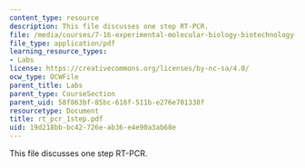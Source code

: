 ```yaml
---
content_type: resource
description: This file discusses one step RT-PCR.
file: /media/courses/7-16-experimental-molecular-biology-biotechnology-ii-spring-2005/19d218bbbc42726eab36e4e90a3ab68e_rt_pcr_1step.pdf
file_type: application/pdf
learning_resource_types:
- Labs
license: https://creativecommons.org/licenses/by-nc-sa/4.0/
ocw_type: OCWFile
parent_title: Labs
parent_type: CourseSection
parent_uid: 58f863bf-85bc-616f-511b-e276e701338f
resourcetype: Document
title: rt_pcr_1step.pdf
uid: 19d218bb-bc42-726e-ab36-e4e90a3ab68e
---
```

This file discusses one step RT-PCR.